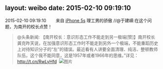 layout: weibo
date: 2015-02-10 09:19:10
---
2015-02-10 09:19:10  &nbsp;&nbsp;&nbsp;&nbsp;&nbsp;&nbsp; 来自 <a href="sinaweibo://customweibosource" rel="nofollow">iPhone 5s</a>
理工男的骄傲 //@于建嵘:在这个问题，为南开的校长点赞！
>  @头条新闻: 【南开校长：意识形态工作不能走到另一极端[赞]】南开校长龚克昨天说，在加强意识形态工作时不能走到另外一个极端，不能重蹈历史上对待知识分子的“左”的错误。最近看有人讲要全面清理、纯洁、整顿教师队伍，这个我不能同意，这是1957年或者1966年的思维。”详见：http://t.cn/RwLyHfd ​​​
>  ![图片](https://ww1.sinaimg.cn/large/60718250jw1ep3u99rqzjj20dw0cimyf.jpg)
